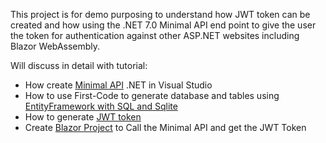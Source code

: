 This project is for demo purposing to understand how JWT token can be created and how using the .NET 7.0 Minimal API end point to give the user the token for authentication against other ASP.NET websites including Blazor WebAssembly.

Will discuss in detail with tutorial:

* How create [Minimal API](https://github.com/mhmd2015/JWTTokenMinimalApi/wiki/Generating-JWT-Token-in-Minimal-API-.NET-7) .NET in Visual Studio 
* How to use First-Code to generate database and tables using [EntityFramework with SQL and Sqlite](https://github.com/mhmd2015/JWTTokenMinimalApi/wiki/Create-Database-with-EntityFramework) 
* How to generate [JWT token](https://github.com/mhmd2015/JWTTokenMinimalApi/wiki/Generate-JWT-Token-in-.NET-7)
* Create [Blazor Project](https://github.com/mhmd2015/JWTTokenMinimalApi/wiki/Create-Blazor-Project-To-Consume-the-Minimal-API-Authentication) to Call the Minimal API and get the JWT Token
